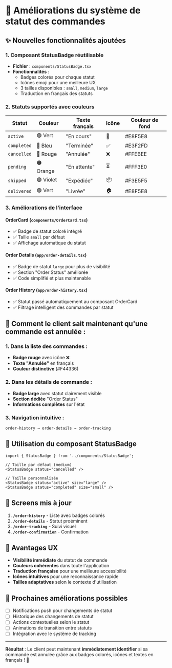 # 🚀 Améliorations du système de statut des commandes

## ✨ Nouvelles fonctionnalités ajoutées

### 1. **Composant StatusBadge réutilisable**
- **Fichier** : `components/StatusBadge.tsx`
- **Fonctionnalités** :
  - Badges colorés pour chaque statut
  - Icônes emoji pour une meilleure UX
  - 3 tailles disponibles : `small`, `medium`, `large`
  - Traduction en français des statuts

### 2. **Statuts supportés avec couleurs**
| Statut | Couleur | Texte français | Icône | Couleur de fond |
|--------|---------|----------------|-------|-----------------|
| `active` | 🟢 Vert | "En cours" | 🔄 | #E8F5E8 |
| `completed` | 🔵 Bleu | "Terminée" | ✅ | #E3F2FD |
| `cancelled` | 🔴 Rouge | "Annulée" | ❌ | #FFEBEE |
| `pending` | 🟠 Orange | "En attente" | ⏳ | #FFF3E0 |
| `shipped` | 🟣 Violet | "Expédiée" | 📦 | #F3E5F5 |
| `delivered` | 🟢 Vert | "Livrée" | 🏠 | #E8F5E8 |

### 3. **Améliorations de l'interface**

#### **OrderCard** (`components/OrderCard.tsx`)
- ✅ Badge de statut coloré intégré
- ✅ Taille `small` par défaut
- ✅ Affichage automatique du statut

#### **Order Details** (`app/order-details.tsx`)
- ✅ Badge de statut `large` pour plus de visibilité
- ✅ Section "Order Status" améliorée
- ✅ Code simplifié et plus maintenable

#### **Order History** (`app/order-history.tsx`)
- ✅ Statut passé automatiquement au composant OrderCard
- ✅ Filtrage intelligent des commandes par statut

## 🎯 **Comment le client sait maintenant qu'une commande est annulée :**

### **1. Dans la liste des commandes :**
- **Badge rouge** avec icône ❌
- **Texte "Annulée"** en français
- **Couleur distinctive** (#F44336)

### **2. Dans les détails de commande :**
- **Badge large** avec statut clairement visible
- **Section dédiée** "Order Status"
- **Informations complètes** sur l'état

### **3. Navigation intuitive :**
```
order-history → order-details → order-tracking
```

## 🔧 **Utilisation du composant StatusBadge**

```tsx
import { StatusBadge } from '../components/StatusBadge';

// Taille par défaut (medium)
<StatusBadge status="cancelled" />

// Taille personnalisée
<StatusBadge status="active" size="large" />
<StatusBadge status="completed" size="small" />
```

## 📱 **Screens mis à jour**

1. **`/order-history`** - Liste avec badges colorés
2. **`/order-details`** - Statut proéminent
3. **`/order-tracking`** - Suivi visuel
4. **`/order-confirmation`** - Confirmation

## 🎨 **Avantages UX**

- **Visibilité immédiate** du statut de commande
- **Couleurs cohérentes** dans toute l'application
- **Traduction française** pour une meilleure accessibilité
- **Icônes intuitives** pour une reconnaissance rapide
- **Tailles adaptatives** selon le contexte d'utilisation

## 🚀 **Prochaines améliorations possibles**

- [ ] Notifications push pour changements de statut
- [ ] Historique des changements de statut
- [ ] Actions contextuelles selon le statut
- [ ] Animations de transition entre statuts
- [ ] Intégration avec le système de tracking

---

**Résultat** : Le client peut maintenant **immédiatement identifier** si sa commande est annulée grâce aux badges colorés, icônes et textes en français ! 🎉
